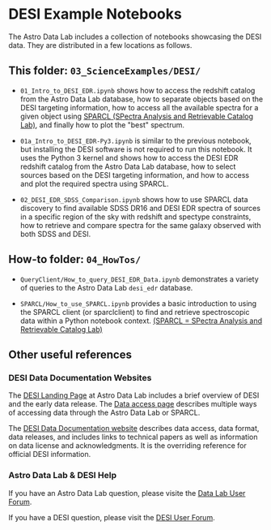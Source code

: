 # DESI Example Notebooks

The Astro Data Lab includes a collection of notebooks showcasing the DESI data. They are distributed in a few locations as follows.

## This folder: `03_ScienceExamples/DESI/`

- `01_Intro_to_DESI_EDR.ipynb` shows how to access the redshift catalog from the Astro Data Lab database, how to separate objects based on the DESI targeting information, how to access all the available spectra for a given object using [SPARCL (SPectra Analysis and Retrievable Catalog Lab)](https://astrosparcl.datalab.noirlab.edu), and finally how to plot the "best" spectrum.

- `01a_Intro_to_DESI_EDR-Py3.ipynb` is similar to the previous notebook, but installing the DESI software is not required to run this notebook. It uses the Python 3 kernel and shows how to access the DESI EDR redshift catalog from the Astro Data Lab database, how to select sources based on the DESI targeting information, and how to access and plot the required spectra using SPARCL. 

- `02_DESI_EDR_SDSS_Comparison.ipynb` shows how to use SPARCL data discovery to find available SDSS DR16 and DESI EDR spectra of sources in a specific region of the sky with redshift and spectype constraints, how to retrieve and compare spectra for the same galaxy observed with both SDSS and DESI.

## How-to folder: `04_HowTos/`

- `QueryClient/How_to_query_DESI_EDR_Data.ipynb` demonstrates a variety of queries to the Astro Data Lab `desi_edr` database.

- `SPARCL/How_to_use_SPARCL.ipynb` provides a basic introduction to using the SPARCL client (or sparclclient) to find and retrieve spectroscopic data within a Python notebook context. [(SPARCL = SPectra Analysis and Retrievable Catalog Lab)](https://astrosparcl.datalab.noirlab.edu)


## Other useful references

### DESI Data Documentation Websites

The [DESI Landing Page](https://datalab.noirlab.edu/desi/index.php) at Astro Data Lab includes a brief overview of DESI and the early data release. The [Data access page](https://datalab.noirlab.edu/desi/access.php) describes multiple ways of accessing data through the Astro Data Lab or SPARCL.

The [DESI Data Documentation website](https://data.desi.lbl.gov/doc/) describes data access, data format, data releases, and includes links to technical papers as well as information on data license and acknowledgments. It is the overriding reference for official DESI information.

### Astro Data Lab & DESI Help

If you have an Astro Data Lab question, please visite the [Data Lab User Forum](https://datalab.noirlab.edu/help/).

If you have a DESI question, please visit the [DESI User Forum](https://help.desi.lbl.gov). 
